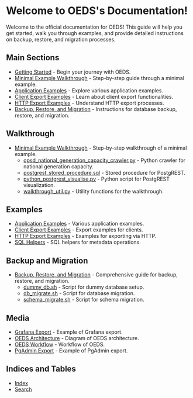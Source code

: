 # Welcome to OEDS's Documentation!

Welcome to the official documentation for OEDS! This guide will help you get started, walk you through examples, and provide detailed instructions on backup, restore, and migration processes.

## Main Sections

* [Getting Started](getting_started.md) - Begin your journey with OEDS.
* [Minimal Example Walkthrough](minimal_walkthrough/minimal_example_walkthrough.md) - Step-by-step guide through a minimal example.
* [Application Examples](examples/application_examples.md) - Explore various application examples.
* [Client Export Examples](examples/client_export_examples.md) - Learn about client export functionalities.
* [HTTP Export Examples](examples/http_export_examples.md) - Understand HTTP export processes.
* [Backup, Restore, and Migration](backup_restore_migration/backup_restore_migrate.md) - Instructions for database backup, restore, and migration.

## Walkthrough

* [Minimal Example Walkthrough](minimal_walkthrough/minimal_example_walkthrough.md) - Step-by-step walkthrough of a minimal example.
    * [opsd_national_generation_capacity_crawler.py](https://github.com/NOWUM/open-energy-data-server/blob/main/docs/source/minimal_walkthrough/opsd_national_generation_capacity_crawler.py) - Python crawler for national generation capacity.
    * [postgrest_stored_procedure.sql](https://github.com/NOWUM/open-energy-data-server/blob/main/docs/source/minimal_walkthrough/postgrest_stored_procedure.sql) - Stored procedure for PostgREST.
    * [python_postgrest_visualise.py](https://github.com/NOWUM/open-energy-data-server/blob/main/docs/source/minimal_walkthrough/python_postgrest_visualise.py) - Python script for PostgREST visualization.
    * [walkthrough_util.py](https://github.com/NOWUM/open-energy-data-server/blob/main/docs/source/minimal_walkthrough/walkthrough_util.py) - Utility functions for the walkthrough.

## Examples

* [Application Examples](examples/application_examples.md) - Various application examples.
* [Client Export Examples](examples/client_export_examples.md) - Export examples for clients.
* [HTTP Export Examples](examples/http_export_examples.md) - Examples for exporting via HTTP.
* [SQL Helpers](https://github.com/NOWUM/open-energy-data-server/blob/main/docs/source/examples/metadata_sql_helpers.sql) - SQL helpers for metadata operations.

## Backup and Migration

* [Backup, Restore, and Migration](backup_restore_migration/backup_restore_migrate.md) - Comprehensive guide for backup, restore, and migration.
    * [dummy_db.sh](https://github.com/NOWUM/open-energy-data-server/blob/main/docs/source/backup_restore_migration/dummy_db.sh) - Script for dummy database setup.
    * [db_migrate.sh](https://github.com/NOWUM/open-energy-data-server/blob/main/docs/source/backup_restore_migration/db_migrate.sh) - Script for database migration.
    * [schema_migrate.sh](https://github.com/NOWUM/open-energy-data-server/blob/main/docs/source/backup_restore_migration/schema_migrate.sh) - Script for schema migration.

## Media

* [Grafana Export](https://github.com/NOWUM/open-energy-data-server/blob/main/docs/source/media/grafana_export.png) - Example of Grafana export.
* [OEDS Architecture](https://github.com/NOWUM/open-energy-data-server/blob/main/docs/source/media/oeds-architecture.png) - Diagram of OEDS architecture.
* [OEDS Workflow](https://github.com/NOWUM/open-energy-data-server/blob/main/docs/source/media/oeds-workflow.png) - Workflow of OEDS.
* [PgAdmin Export](https://github.com/NOWUM/open-energy-data-server/blob/main/docs/source/media/pgadmin_export.png) - Example of PgAdmin export.

## Indices and Tables

* [Index](genindex)
* [Search](search)
